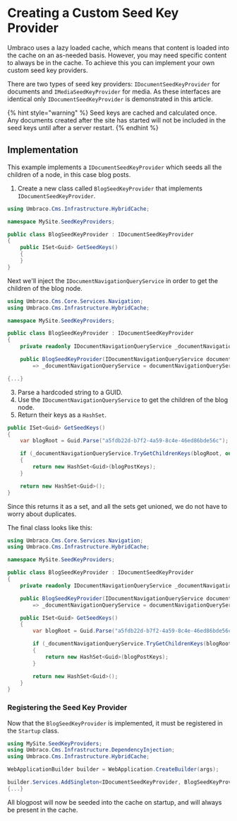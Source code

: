 ﻿---
description: A guide to creating a custom seed key provider for Umbraco
---

# Creating a Custom Seed Key Provider

Umbraco uses a lazy loaded cache, which means that content is loaded into the cache on an as-needed basis. However, you may need specific content to always be in the cache. To achieve this you can implement your own custom seed key providers.

There are two types of seed key providers: `IDocumentSeedKeyProvider` for documents and `IMediaSeedKeyProvider` for media. As these interfaces are identical only `IDocumentSeedKeyProvider` is demonstrated in this article.

{% hint style="warning" %}
Seed keys are cached and calculated once. Any documents created after the site has started will not be included in the seed keys until after a server restart.
{% endhint %}

## Implementation

This example implements a `IDocumentSeedKeyProvider` which seeds all the children of a node, in this case blog posts.

1. Create a new class called `BlogSeedKeyProvider` that implements `IDocumentSeedKeyProvider`.

```csharp
using Umbraco.Cms.Infrastructure.HybridCache;

namespace MySite.SeedKeyProviders;

public class BlogSeedKeyProvider : IDocumentSeedKeyProvider
{
    public ISet<Guid> GetSeedKeys()
    {
    }
}
```

Next we'll inject the `IDocumentNavigationQueryService` in order to get the children of the blog node.

```csharp
using Umbraco.Cms.Core.Services.Navigation;
using Umbraco.Cms.Infrastructure.HybridCache;

namespace MySite.SeedKeyProviders;

public class BlogSeedKeyProvider : IDocumentSeedKeyProvider
{
    private readonly IDocumentNavigationQueryService _documentNavigationQueryService;

    public BlogSeedKeyProvider(IDocumentNavigationQueryService documentNavigationQueryService)
        => _documentNavigationQueryService = documentNavigationQueryService;

{...}
```

3. Parse a hardcoded string to a GUID.
4. Use the `IDocumentNavigationQueryService` to get the children of the blog node.
5. Return their keys as a `HashSet`.

```csharp
public ISet<Guid> GetSeedKeys()
{
    var blogRoot = Guid.Parse("a5fdb22d-b7f2-4a59-8c4e-46ed86bde56c");

    if (_documentNavigationQueryService.TryGetChildrenKeys(blogRoot, out IEnumerable<Guid> blogPostKeys))
    {
        return new HashSet<Guid>(blogPostKeys);
    }

    return new HashSet<Guid>();
}
```
Since this returns it as a set, and all the sets get unioned, we do not have to worry about duplicates.

The final class looks like this:

```csharp
using Umbraco.Cms.Core.Services.Navigation;
using Umbraco.Cms.Infrastructure.HybridCache;

namespace MySite.SeedKeyProviders;

public class BlogSeedKeyProvider : IDocumentSeedKeyProvider
{
    private readonly IDocumentNavigationQueryService _documentNavigationQueryService;

    public BlogSeedKeyProvider(IDocumentNavigationQueryService documentNavigationQueryService)
        => _documentNavigationQueryService = documentNavigationQueryService;

    public ISet<Guid> GetSeedKeys()
    {
        var blogRoot = Guid.Parse("a5fdb22d-b7f2-4a59-8c4e-46ed86bde56c");

        if (_documentNavigationQueryService.TryGetChildrenKeys(blogRoot, out IEnumerable<Guid> blogPostKeys))
        {
            return new HashSet<Guid>(blogPostKeys);
        }

        return new HashSet<Guid>();
    }
}
```

### Registering the Seed Key Provider

Now that the `BlogSeedKeyProvider` is implemented, it must be registered in the `Startup` class.

```csharp
using MySite.SeedKeyProviders;
using Umbraco.Cms.Infrastructure.DependencyInjection;
using Umbraco.Cms.Infrastructure.HybridCache;

WebApplicationBuilder builder = WebApplication.CreateBuilder(args);

builder.Services.AddSingleton<IDocumentSeedKeyProvider, BlogSeedKeyProvider>();
{...}
```

All blogpost will now be seeded into the cache on startup, and will always be present in the cache.
